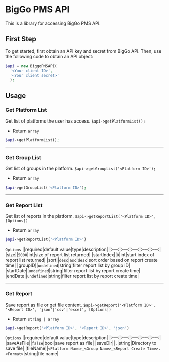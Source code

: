 # BigGo PMS API

This is a library for accessing BigGo PMS API.

## First Step

To get started, first obtain an API key and secret from BigGo API. Then, use the following code to obtain an API object:
```php
$api = new BiggoPMSAPI(
  '<Your client ID>',
  '<Your client secret>'
  );

```

## Usage

### Get Platform List
Get list of platforms the user has access.
`$api->getPlatformList();`

* Return `array`

```php
$api->getPlatformList();
```
---

### Get Group List
Get list of groups in the platform.
`$api->getGroupList('<Platform ID>');`

* Return `array`

```php
$api->getGroupList('<Platform ID>');
```
---

### Get Report List
Get list of reports in the platform.
`$api->getReportList('<Platform ID>', [Options])`

* Return `array`

```php
$api->getReportList('<Platform ID>')
```
`Options`
||required|default value|type|description|
|:---:|:---:|:---:|:---:|:---:|
|size||`5000`|int|size of report list returned|
|startIndex||`0`|int|start index of report list returned|
|sort||`desc`|`asc`\|`desc`|sort order based on report create time|
|groupID||`undefined`|string|filter report list by group ID|
|startDate||`undefined`|string|filter report list by report create time|
|endDate||`undefined`|string|filter report list by report create time|

---

### Get Report
Save report as file or get file content.
`$api->getReport('<Platform ID>', '<Report ID>', 'json'|'csv'|'excel', [Options])`

* Return `string | array`

```php
$api->getReport('<Platform ID>', '<Report ID>', 'json')
```
`Options`
||required|default value|type|description|
|:---:|:---:|:---:|:---:|:---:|
|saveAsFile||`false`|bool|save report as file|
|saveDir||`.`|string|Directory to save file|
|fileName||`<Platform Name>_<Group Name>_<Report Create Time>.<Format>`|string|file name|
